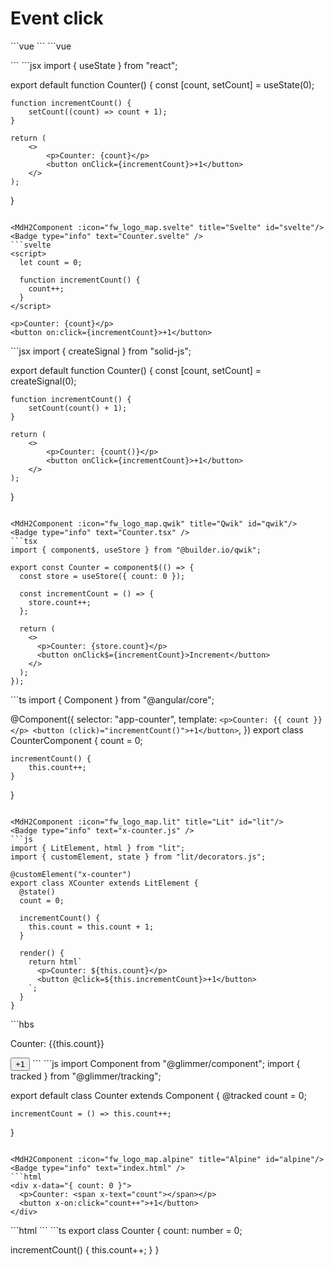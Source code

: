 # Event click

<script setup>
import { fw_logo_map } from '../common/config';
import MdH2Component from '../components/MdH2Component.vue'
</script>

<MdH2Component :icon="fw_logo_map.vue" title="Vue2" id="vue2"/>
<Badge type="info" text="Counter.vue" />
```vue
<script>
export default {
  data() {
    return {
      count: 0,
    };
  },
  methods: {
    incrementCount() {
      this.count++;
    },
  },
};
</script>

<template>
  <div>
    <p>Counter: {{ count }}</p>
    <button @click="incrementCount">+1</button>
  </div>
</template>
```

<MdH2Component :icon="fw_logo_map.vue" title="Vue3" id="vue3"/>
<Badge type="info" text="Counter.vue" />
```vue
<script setup>
import { ref } from "vue";
const count = ref(0);

function incrementCount() {
count.value++;
}
</script>

<template>
  <p>Counter: {{ count }}</p>
  <button @click="incrementCount">+1</button>
</template>
```

<MdH2Component :icon="fw_logo_map.react" title="React" id="react"/>
<Badge type="info" text="Counter.jsx" />
```jsx
import { useState } from "react";

export default function Counter() {
    const [count, setCount] = useState(0);

    function incrementCount() {
        setCount((count) => count + 1);
    }

    return (
        <>
            <p>Counter: {count}</p>
            <button onClick={incrementCount}>+1</button>
        </>
    );
}
```

<MdH2Component :icon="fw_logo_map.svelte" title="Svelte" id="svelte"/>
<Badge type="info" text="Counter.svelte" />
```svelte
<script>
  let count = 0;

  function incrementCount() {
    count++;
  }
</script>

<p>Counter: {count}</p>
<button on:click={incrementCount}>+1</button>
```

<MdH2Component :icon="fw_logo_map.solidJS" title="SolidJS" id="solidJS"/>
<Badge type="info" text="Counter.vue" />
```jsx
import { createSignal } from "solid-js";

export default function Counter() {
    const [count, setCount] = createSignal(0);

    function incrementCount() {
        setCount(count() + 1);
    }

    return (
        <>
            <p>Counter: {count()}</p>
            <button onClick={incrementCount}>+1</button>
        </>
    );
}
```

<MdH2Component :icon="fw_logo_map.qwik" title="Qwik" id="qwik"/>
<Badge type="info" text="Counter.tsx" />
```tsx
import { component$, useStore } from "@builder.io/qwik";

export const Counter = component$(() => {
  const store = useStore({ count: 0 });

  const incrementCount = () => {
    store.count++;
  };

  return (
    <>
      <p>Counter: {store.count}</p>
      <button onClick$={incrementCount}>Increment</button>
    </>
  );
});
```

<MdH2Component :icon="fw_logo_map.angular" title="Angular" id="angular"/>
<Badge type="info" text="counter.component.ts" />
```ts
import { Component } from "@angular/core";

@Component({
    selector: "app-counter",
    template: `
    <p>Counter: {{ count }}</p>
        <button (click)="incrementCount()">+1</button>
    `,
})
export class CounterComponent {
    count = 0;

    incrementCount() {
        this.count++;
    }
}
```

<MdH2Component :icon="fw_logo_map.lit" title="Lit" id="lit"/>
<Badge type="info" text="x-counter.js" />
```js
import { LitElement, html } from "lit";
import { customElement, state } from "lit/decorators.js";

@customElement("x-counter")
export class XCounter extends LitElement {
  @state()
  count = 0;

  incrementCount() {
    this.count = this.count + 1;
  }

  render() {
    return html`
      <p>Counter: ${this.count}</p>
      <button @click=${this.incrementCount}>+1</button>
    `;
  }
}
```

<MdH2Component :icon="fw_logo_map.ember" title="Ember" id="ember"/>
<Badge type="info" text="counter.hbs" />
```hbs
<p>Counter: {{this.count}}</p>
<button {{on "click" this.incrementCount}}>+1</button>
```
<Badge type="info" text="counter.js" />
```js
import Component from "@glimmer/component";
import { tracked } from "@glimmer/tracking";

export default class Counter extends Component {
    @tracked count = 0;

    incrementCount = () => this.count++;
}
```

<MdH2Component :icon="fw_logo_map.alpine" title="Alpine" id="alpine"/>
<Badge type="info" text="index.html" />
```html
<div x-data="{ count: 0 }">
  <p>Counter: <span x-text="count"></span></p>
  <button x-on:click="count++">+1</button>
</div>
```

<MdH2Component :icon="fw_logo_map.aurelia" title="Aurelia" id="aurelia"/>
<Badge type="info" text="counter.html" />
```html
<template>
  <p>Counter: ${count}</p>
  <button click.trigger="incrementCount()">+1</button>
</template>
```
```ts
export class Counter {
  count: number = 0;

  incrementCount() {
    this.count++;
  }
}
```